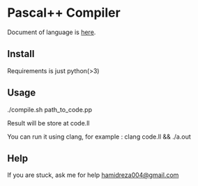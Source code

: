 # Pascal++ Compiler 

Document of language is [here](http://ce.sharif.edu/courses/98-99/1/ce414-1/resources/root/Project/Compiler_Project_Description_2.pdf).

## Install

Requirements is just python(>3) 

## Usage

./compile.sh path_to_code.pp

Result will be store at code.ll

You can run it using clang, for example : clang code.ll && ./a.out

## Help

If you are stuck, ask me for help hamidreza004@gmail.com
